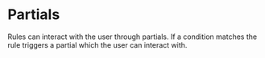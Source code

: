 # Partials

Rules can interact with the user through partials. If a condition matches the rule triggers a partial which the user can interact with.
